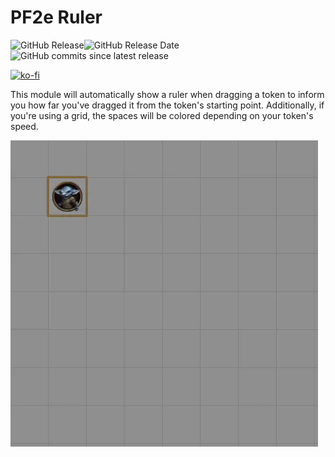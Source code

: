 # PF2e Ruler

![GitHub Release](https://img.shields.io/github/v/release/7H3LaughingMan/pf2e-ruler?include_prereleases)![GitHub Release Date](https://img.shields.io/github/release-date-pre/7H3LaughingMan/pf2e-ruler)![GitHub commits since latest release](https://img.shields.io/github/commits-since/7H3LaughingMan/pf2e-ruler/latest?include_prereleases)

[![ko-fi](https://ko-fi.com/img/githubbutton_sm.svg)](https://ko-fi.com/Z8Z6ZHDNA)

This module will automatically show a ruler when dragging a token to inform you how far you've dragged it from the token's starting point. Additionally, if you're using a grid, the spaces will be colored depending on your token's speed. 

![PF2e Ruler - Square Grid](https://raw.githubusercontent.com/7H3LaughingMan/pf2e-ruler/main/media/basic_token_movement.webp)

